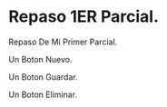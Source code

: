 # Repaso 1ER Parcial.
Repaso De Mi Primer Parcial.

Un Boton Nuevo.

Un Boton Guardar.

Un Boton Eliminar.
